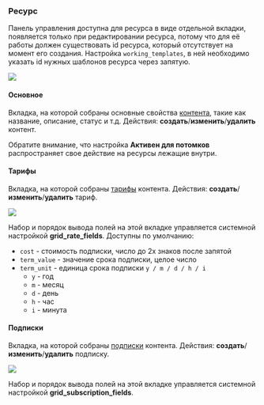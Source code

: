 ### Ресурс

Панель управления доступна для ресурса в виде отдельной вкладки, появляется только при редактировании ресурса, 
потому что для её работы должен существовать id ресурса, который отсутствует на момент его создания.
Настройка `working_templates`, в ней необходимо указать id нужных шаблонов ресурса через запятую. 

[![](https://file.modx.pro/files/b/7/b/b7ba7239a8af678fb4a1b891903fb1aes.jpg)](https://file.modx.pro/files/b/7/b/b7ba7239a8af678fb4a1b891903fb1ae.png)

#### Основное
Вкладка, на которой собраны основные свойства [контента][4], такие как название, описание, статус и т.д.
Действия: **создать**/**изменить**/**удалить** контент.

Обратите внимание, что настройка **Активен для потомков** распространяет свое действие на ресурсы лежащие внутри.

#### Тарифы
Вкладка, на которой собраны [тарифы][5] контента.
Действия: **создать**/**изменить**/**удалить** тариф.

[![](https://file.modx.pro/files/1/e/d/1edc42d5a4e47c7e6a3719e30bbce89cs.jpg)](https://file.modx.pro/files/1/e/d/1edc42d5a4e47c7e6a3719e30bbce89c.png)

Набор и порядок вывода полей на этой вкладке управляется системной настройкой **grid_rate_fields**. 
Доступны по умолчанию:

* `cost` - стоимость подписки, число до 2х знаков после запятой
* `term_value` - значение срока подписки, целое число
* `term_unit` - единица срока подписки `y / m / d / h / i`
    * `y` - год
    * `m` - месяц
    * `d` - день
    * `h` - час
    * `i` - минута

#### Подписки
Вкладка, на которой собраны [подписки][7] контента.
Действия: **создать**/**изменить**/**удалить** подписку.

[![](https://file.modx.pro/files/9/1/9/919310cd8914ef9ff7668902f1bcf2bcs.jpg)](https://file.modx.pro/files/9/1/9/919310cd8914ef9ff7668902f1bcf2bc.png)

Набор и порядок вывода полей на этой вкладке управляется системной настройкой **grid_subscription_fields**. 


[4]: /ru/01_Компоненты/22_PayAndSee/01_Интерфейс/04_Контент.md
[5]: /ru/01_Компоненты/22_PayAndSee/01_Интерфейс/05_Тарифы.md
[6]: /ru/01_Компоненты/22_PayAndSee/01_Интерфейс/06_Клиенты.md
[7]: /ru/01_Компоненты/22_PayAndSee/01_Интерфейс/07_Подписки.md
[8]: /ru/01_Компоненты/22_PayAndSee/01_Интерфейс/08_Статусы.md
[9]: /ru/01_Компоненты/22_PayAndSee/01_Интерфейс/09_Оповещения.md